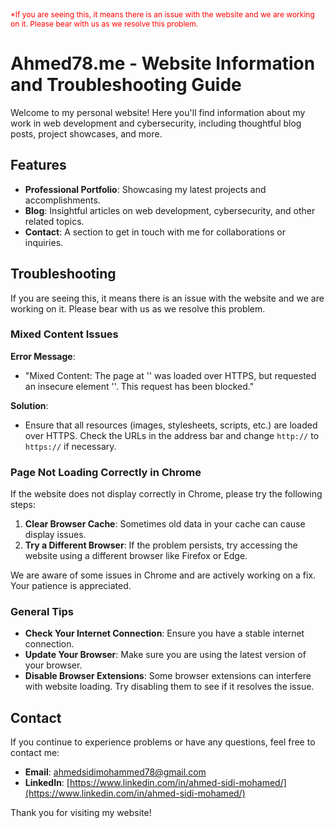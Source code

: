 <p style="font-size: 12px; color: red;">
*If you are seeing this, it means there is an issue with the website and we are working on it. Please bear with us as we resolve this problem.
</p>


# Ahmed78.me - Website Information and Troubleshooting Guide

Welcome to my personal website! Here you'll find information about my work in web development and cybersecurity, including thoughtful blog posts, project showcases, and more.

## Features
- **Professional Portfolio**: Showcasing my latest projects and accomplishments.
- **Blog**: Insightful articles on web development, cybersecurity, and other related topics.
- **Contact**: A section to get in touch with me for collaborations or inquiries.

## Troubleshooting

If you are seeing this, it means there is an issue with the website and we are working on it. Please bear with us as we resolve this problem.

### Mixed Content Issues

**Error Message**: 
- "Mixed Content: The page at '<URL>' was loaded over HTTPS, but requested an insecure element '<URL>'. This request has been blocked."

**Solution**: 
- Ensure that all resources (images, stylesheets, scripts, etc.) are loaded over HTTPS. Check the URLs in the address bar and change `http://` to `https://` if necessary.

### Page Not Loading Correctly in Chrome

If the website does not display correctly in Chrome, please try the following steps:
1. **Clear Browser Cache**: Sometimes old data in your cache can cause display issues.
2. **Try a Different Browser**: If the problem persists, try accessing the website using a different browser like Firefox or Edge.

We are aware of some issues in Chrome and are actively working on a fix. Your patience is appreciated.

### General Tips

- **Check Your Internet Connection**: Ensure you have a stable internet connection.
- **Update Your Browser**: Make sure you are using the latest version of your browser.
- **Disable Browser Extensions**: Some browser extensions can interfere with website loading. Try disabling them to see if it resolves the issue.

## Contact

If you continue to experience problems or have any questions, feel free to contact me:
- **Email**: [ahmedsidimohammed78@gmail.com](mailto:ahmedsidimohammed78@gmail.com)
- **LinkedIn**: [https://www.linkedin.com/in/ahmed-sidi-mohamed/](https://www.linkedin.com/in/ahmed-sidi-mohamed/)

Thank you for visiting my website!